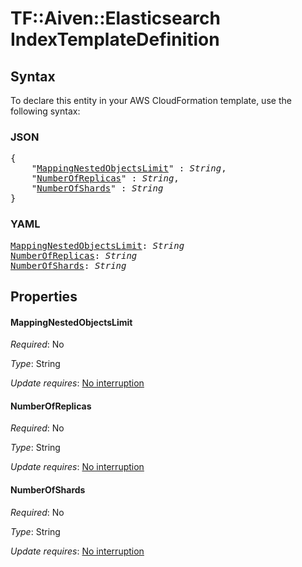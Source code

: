 # TF::Aiven::Elasticsearch IndexTemplateDefinition

## Syntax

To declare this entity in your AWS CloudFormation template, use the following syntax:

### JSON

<pre>
{
    "<a href="#mappingnestedobjectslimit" title="MappingNestedObjectsLimit">MappingNestedObjectsLimit</a>" : <i>String</i>,
    "<a href="#numberofreplicas" title="NumberOfReplicas">NumberOfReplicas</a>" : <i>String</i>,
    "<a href="#numberofshards" title="NumberOfShards">NumberOfShards</a>" : <i>String</i>
}
</pre>

### YAML

<pre>
<a href="#mappingnestedobjectslimit" title="MappingNestedObjectsLimit">MappingNestedObjectsLimit</a>: <i>String</i>
<a href="#numberofreplicas" title="NumberOfReplicas">NumberOfReplicas</a>: <i>String</i>
<a href="#numberofshards" title="NumberOfShards">NumberOfShards</a>: <i>String</i>
</pre>

## Properties

#### MappingNestedObjectsLimit

_Required_: No

_Type_: String

_Update requires_: [No interruption](https://docs.aws.amazon.com/AWSCloudFormation/latest/UserGuide/using-cfn-updating-stacks-update-behaviors.html#update-no-interrupt)

#### NumberOfReplicas

_Required_: No

_Type_: String

_Update requires_: [No interruption](https://docs.aws.amazon.com/AWSCloudFormation/latest/UserGuide/using-cfn-updating-stacks-update-behaviors.html#update-no-interrupt)

#### NumberOfShards

_Required_: No

_Type_: String

_Update requires_: [No interruption](https://docs.aws.amazon.com/AWSCloudFormation/latest/UserGuide/using-cfn-updating-stacks-update-behaviors.html#update-no-interrupt)


